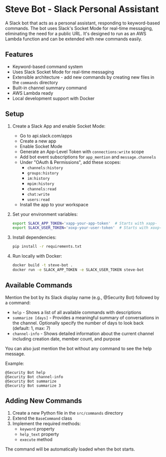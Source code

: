 # Steve Bot - Slack Personal Assistant

A Slack bot that acts as a personal assistant, responding to keyword-based commands. The bot uses Slack's Socket Mode for real-time messaging, eliminating the need for a public URL. It's designed to run as an AWS Lambda function and can be extended with new commands easily.

## Features
- Keyword-based command system
- Uses Slack Socket Mode for real-time messaging
- Extensible architecture - add new commands by creating new files in the `commands` directory
- Built-in channel summary command
- AWS Lambda ready
- Local development support with Docker

## Setup
1. Create a Slack App and enable Socket Mode:
   - Go to api.slack.com/apps
   - Create a new app
   - Enable Socket Mode
   - Generate an App-Level Token with `connections:write` scope
   - Add bot event subscriptions for `app_mention` and `message.channels`
   - Under "OAuth & Permissions", add these scopes:
     - `channels:history`
     - `groups:history`
     - `im:history`
     - `mpim:history`
     - `channels:read`
     - `chat:write`
     - `users:read`
   - Install the app to your workspace

2. Set your environment variables:
   ```bash
   export SLACK_APP_TOKEN='xapp-your-app-token'  # Starts with xapp-
   export SLACK_USER_TOKEN='xoxp-your-user-token'  # Starts with xoxp-
   ```

3. Install dependencies:
   ```bash
   pip install -r requirements.txt
   ```

4. Run locally with Docker:
   ```bash
   docker build -t steve-bot .
   docker run -e SLACK_APP_TOKEN -e SLACK_USER_TOKEN steve-bot
   ```

## Available Commands
Mention the bot by its Slack display name (e.g., @Security Bot) followed by a command:
- `help` - Shows a list of all available commands with descriptions
- `summarize [days]` - Provides a meaningful summary of conversations in the channel. Optionally specify the number of days to look back (default: 1, max: 7)
- `channel-info` - Shows detailed information about the current channel including creation date, member count, and purpose

You can also just mention the bot without any command to see the help message.

Example:
```
@Security Bot help
@Security Bot channel-info
@Security Bot summarize
@Security Bot summarize 3
```

## Adding New Commands
1. Create a new Python file in the `src/commands` directory
2. Extend the `BaseCommand` class
3. Implement the required methods:
   - `keyword` property
   - `help_text` property
   - `execute` method

The command will be automatically loaded when the bot starts.
